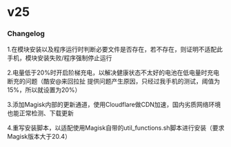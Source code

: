 # v25

### Changelog

1.在模块安装以及程序运行时判断必要文件是否存在，若不存在，则证明不适配此手机，模块安装失败/程序强制停止运行

2.电量低于20%时开启阶梯充电，以解决健康状态不太好的电池在低电量时充电断充的问题（酷安@来回拉扯 提供问题产生原因，只经过我手机的测试，阈值为15%，所以就设置为20%）

3.添加Magisk内部的更新通道，使用Cloudflare做CDN加速，国内劣质网络环境也能正常检测、下载更新

4.重写安装脚本，以适配使用Magisk自带的util_functions.sh脚本进行安装（要求Magisk版本大于20.4）
